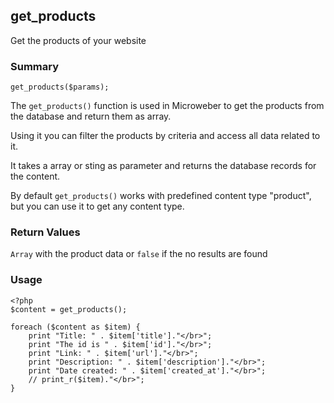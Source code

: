 ## get_products

Get the products of your website

### Summary

    get_products($params);

The `get_products()` function is used in Microweber to get the products from the database and return them as array. 

Using it you can filter the products by criteria and access all data related to it.

It takes a array or sting as parameter and returns the database records for the content.

By default `get_products()` works with predefined content type "product", but you can use it to get any  content type.

### Return Values

`Array` with the product data or `false` if the no results are found

### Usage

    <?php
    $content = get_products();

    foreach ($content as $item) {
        print "Title: " . $item['title']."</br>";
        print "The id is " . $item['id']."</br>";
        print "Link: " . $item['url']."</br>";
        print "Description: " . $item['description']."</br>";
        print "Date created: " . $item['created_at']."</br>";
        // print_r($item)."</br>";
    } 

 